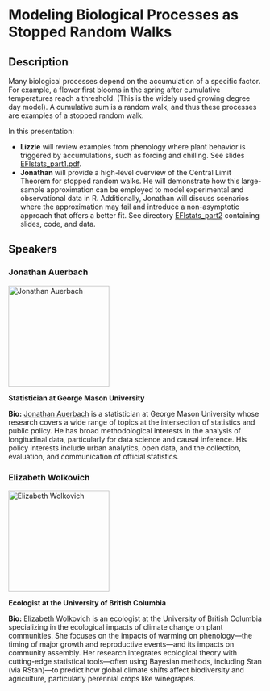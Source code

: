 # Modeling Biological Processes as Stopped Random Walks

## Description

Many biological processes depend on the accumulation of a specific factor. For example, a flower first blooms in the spring after cumulative temperatures reach a threshold. (This is the widely used growing degree day model). A cumulative sum is a random walk, and thus these processes are examples of a stopped random walk. 

In this presentation:

- **Lizzie** will review examples from phenology where plant behavior is triggered by accumulations, such as forcing and chilling. See slides [EFIstats_part1.pdf](https://github.com/eco4cast/Statistical-Methods-Seminar-Series/blob/main/auerbach-randomwalks/EFIstats_part1.pdf).
- **Jonathan** will provide a high-level overview of the Central Limit Theorem for stopped random walks. He will demonstrate how this large-sample approximation can be employed to model experimental and observational data in R. Additionally, Jonathan will discuss scenarios where the approximation may fail and introduce a non-asymptotic approach that offers a better fit. See directory [EFIstats_part2](https://github.com/eco4cast/Statistical-Methods-Seminar-Series/tree/main/auerbach-randomwalks/EFIstats_part2) containing slides, code, and data.

## Speakers

### **Jonathan Auerbach**
<img src="https://jauerbach.github.io/assets/images/me2.png" alt="Jonathan Auerbach" width="200">

**Statistician at George Mason University**

**Bio:**
[Jonathan Auerbach](https://jauerbach.github.io/) is a statistician at George Mason University whose research covers a wide range of topics at the intersection of statistics and public policy. He has broad methodological interests in the analysis of longitudinal data, particularly for data science and causal inference. His policy interests include urban analytics, open data, and the collection, evaluation, and communication of official statistics.

### **Elizabeth Wolkovich**
<img src="https://biodiversity.ubc.ca/sites/default/files/styles/square_400/public/profile-images/lizzie.jpg" alt="Elizabeth Wolkovich" width="200">

**Ecologist at the University of British Columbia**

**Bio:**
[Elizabeth Wolkovich](https://biodiversity.ubc.ca/people/faculty/elizabeth-m-wolkovich) is an ecologist at the University of British Columbia specializing in the ecological impacts of climate change on plant communities. She focuses on the impacts of warming on phenology—the timing of major growth and reproductive events—and its impacts on community assembly. Her research integrates ecological theory with cutting-edge statistical tools—often using Bayesian methods, including Stan (via RStan)—to predict how global climate shifts affect biodiversity and agriculture, particularly perennial crops like winegrapes.
